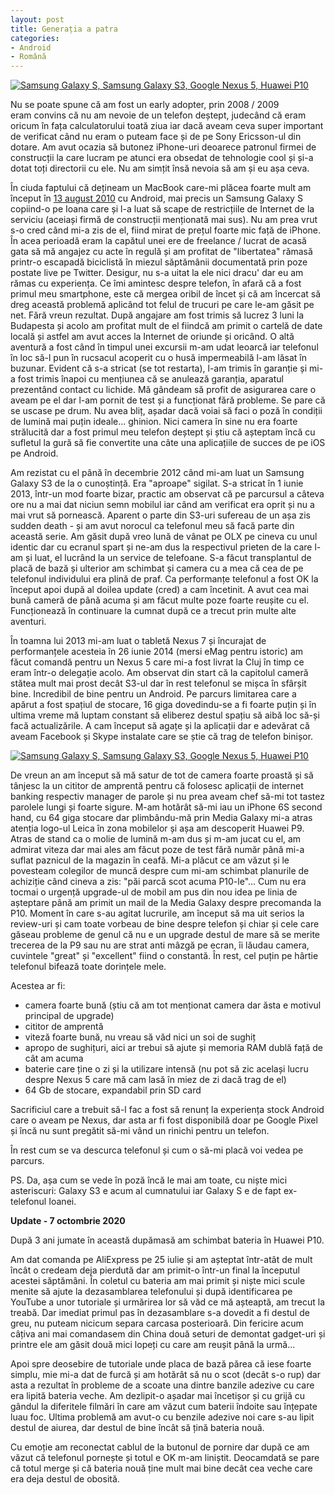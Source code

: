 ```yaml
---
layout: post
title: Generația a patra
categories:
- Android
- Română
---
```

[![Samsung Galaxy S, Samsung Galaxy S3, Google Nexus 5, Huawei P10](https://content.rusiczki.net/2017/04/samsung-galaxy-s-samsung-galaxy-s3-nexus-5-huawei-p10-980x350.jpg)](https://content.rusiczki.net/2017/04/samsung-galaxy-s-samsung-galaxy-s3-nexus-5-huawei-p10.jpg)

Nu se poate spune că am fost un early adopter, prin 2008 / 2009 eram convins că nu am nevoie de un telefon deștept, judecând că eram oricum în fața calculatorului toată ziua iar dacă aveam ceva super important de verificat când nu eram o puteam face și de pe Sony Ericsson-ul din dotare. Am avut ocazia să butonez iPhone-uri deoarece patronul firmei de construcții la care lucram pe atunci era obsedat de tehnologie cool și și-a dotat toți directorii cu ele. Nu am simțit însă nevoia să am și eu așa ceva.

În ciuda faptului că dețineam un MacBook care-mi plăcea foarte mult am început în [13 august 2010](https://www.rusiczki.net/2010/08/19/rusiczki-net-now-100-more-mobile-friendly/) cu Android, mai precis un Samsung Galaxy S copiind-o pe Ioana care și l-a luat să scape de restricțiile de Internet de la serviciu (aceiași firmă de construcții menționată mai sus). Nu am prea vrut s-o cred când mi-a zis de el, fiind mirat de prețul foarte mic față de iPhone. În acea perioadă eram la capătul unei ere de freelance / lucrat de acasă gata să mă angajez cu acte în regulă și am profitat de "libertatea" rămasă printr-o escapadă biciclistă în miezul săptămânii documentată prin poze postate live pe Twitter. Desigur, nu s-a uitat la ele nici dracu' dar eu am rămas cu experiența. Ce îmi amintesc despre telefon, în afară că a fost primul meu smartphone, este că mergea oribil de încet și că am încercat să dreg această problemă aplicând tot felul de trucuri pe care le-am găsit pe net. Fără vreun rezultat. După angajare am fost trimis să lucrez 3 luni la Budapesta și acolo am profitat mult de el fiindcă am primit o cartelă de date locală și astfel am avut acces la Internet de oriunde și oricând. O altă aventură a fost când în timpul unei excursii m-am udat leoarcă iar telefonul în loc să-l pun în rucsacul acoperit cu o husă impermeabilă l-am lăsat în buzunar. Evident că s-a stricat (se tot restarta), l-am trimis în garanție și mi-a fost trimis înapoi cu mențiunea că se anulează garanția, aparatul prezentând contact cu lichide. Mă gândeam să profit de asigurarea care o aveam pe el dar l-am pornit de test și a funcționat fără probleme. Se pare că se uscase pe drum. Nu avea bliț, așadar dacă voiai să faci o poză în condiții de lumină mai puțin ideale... ghinion. Nici camera în sine nu era foarte strălucită dar a fost primul meu telefon deștept și știu că așteptam încă cu sufletul la gură să fie convertite una câte una aplicațiile de succes de pe iOS pe Android.

Am rezistat cu el până în decembrie 2012 când mi-am luat un Samsung Galaxy S3 de la o cunoștință. Era "aproape" sigilat. S-a stricat în 1 iunie 2013, într-un mod foarte bizar, practic am observat că pe parcursul a câteva ore nu a mai dat niciun semn mobilul iar când am verificat era oprit și nu a mai vrut să pornească. Aparent o parte din S3-uri sufereau de un așa zis sudden death - și am avut norocul ca telefonul meu să facă parte din această serie. Am găsit după vreo lună de vânat pe OLX pe cineva cu unul identic dar cu ecranul spart și ne-am dus la respectivul prieten de la care l-am și luat, el lucrând la un service de telefoane. S-a făcut transplantul de placă de bază și ulterior am schimbat și camera cu a mea că cea de pe telefonul individului era plină de praf. Ca performanțe telefonul a fost OK la început apoi după al doilea update (cred) a cam încetinit. A avut cea mai bună cameră de până acuma și am făcut multe poze foarte reușite cu el. Funcționează în continuare la cumnat după ce a trecut prin multe alte aventuri.

În toamna lui 2013 mi-am luat o tabletă Nexus 7 și încurajat de performanțele acesteia în 26 iunie 2014 (mersi eMag pentru istoric) am făcut comandă pentru un Nexus 5 care mi-a fost livrat la Cluj în timp ce eram într-o delegație acolo. Am observat din start că la capitolul cameră stătea mult mai prost decât S3-ul dar în rest telefonul se mișca în sfârșit bine. Incredibil de bine pentru un Android. Pe parcurs limitarea care a apărut a fost spațiul de stocare, 16 giga dovedindu-se a fi foarte puțin și în ultima vreme mă luptam constant să eliberez destul spațiu să aibă loc să-și facă actualizările. A cam început să agațe și la aplicații dar e adevărat că aveam Facebook și Skype instalate care se știe că trag de telefon binișor.

[![Samsung Galaxy S, Samsung Galaxy S3, Google Nexus 5, Huawei P10](https://content.rusiczki.net/2017/04/samsung-galaxy-s-samsung-galaxy-s3-nexus-5-huawei-p10-back-980x342.jpg)](https://content.rusiczki.net/2017/04/samsung-galaxy-s-samsung-galaxy-s3-nexus-5-huawei-p10-back.jpg)

De vreun an am început să mă satur de tot de camera foarte proastă și să tânjesc la un cititor de amprentă pentru că folosesc aplicații de internet banking respectiv manager de parole și nu prea aveam chef să-mi tot tastez parolele lungi și foarte sigure. M-am hotărât să-mi iau un iPhone 6S second hand, cu 64 giga stocare dar plimbându-mă prin Media Galaxy mi-a atras atenția logo-ul Leica în zona mobilelor și așa am descoperit Huawei P9. Atras de stand ca o molie de lumină m-am dus și m-am jucat cu el, am admirat viteza dar mai ales am făcut poze de test fără număr până mi-a suflat paznicul de la magazin în ceafă. Mi-a plăcut ce am văzut și le povesteam colegilor de muncă despre cum mi-am schimbat planurile de achiziție când cineva a zis: "păi parcă scot acuma P10-le"... Cum nu era tocmai o urgență upgrade-ul de mobil am pus din nou idea pe linia de așteptare până am primit un mail de la Media Galaxy despre precomanda la P10. Moment în care s-au agitat lucrurile, am început să ma uit serios la review-uri și cam toate vorbeau de bine despre telefon și chiar și cele care găseau probleme de genul că nu e un upgrade destul de mare să se merite trecerea de la P9 sau nu are strat anti mâzgă pe ecran, îi lăudau camera, cuvintele "great" și "excellent" fiind o constantă. În rest, cel puțin pe hârtie telefonul bifează toate dorințele mele.

Acestea ar fi:
<ul>
  <li>camera foarte bună (știu că am tot menționat camera dar ăsta e motivul principal de upgrade)</li>
  <li>cititor de amprentă</li>
  <li>viteză foarte bună, nu vreau să văd nici un soi de sughiț</li>
  <li>apropo de sughițuri, aici ar trebui să ajute și memoria RAM dublă față de cât am acuma</li>
  <li>baterie care ține o zi și la utilizare intensă (nu pot să zic același lucru despre Nexus 5 care mă cam lasă în miez de zi dacă trag de el)</li>
  <li>64 Gb de stocare, expandabil prin SD card</li>
</ul>
Sacrificiul care a trebuit să-l fac a fost să renunț la experiența stock Android care o aveam pe Nexus, dar asta ar fi fost disponibilă doar pe Google Pixel și încă nu sunt pregătit să-mi vând un rinichi pentru un telefon.

În rest cum se va descurca telefonul și cum o să-mi placă voi vedea pe parcurs.

PS. Da, așa cum se vede în poză încă le mai am toate, cu niște mici asteriscuri: Galaxy S3 e acum al cumnatului iar Galaxy S e de fapt ex-telefonul Ioanei.

**Update - 7 octombrie 2020**

După 3 ani jumate în această dupămasă am schimbat bateria în Huawei P10.

Am dat comanda pe AliExpress pe 25 iulie și am așteptat într-atât de mult încât o credeam deja pierdută dar am primit-o într-un final la începutul acestei săptămâni. În coletul cu bateria am mai primit și niște mici scule menite să ajute la dezasamblarea telefonului și după identificarea pe YouTube a unor tutoriale și urmărirea lor să văd ce mă așteaptă, am trecut la treabă. Dar imediat primul pas în dezasamblare s-a dovedit a fi destul de greu, nu puteam nicicum separa carcasa posterioară. Din fericire acum câțiva ani mai comandasem din China două seturi de demontat gadget-uri și printre ele am găsit două mici lopeți cu care am reușit până la urmă...

Apoi spre deosebire de tutoriale unde placa de bază părea că iese foarte simplu, mie mi-a dat de furcă și am hotărât să nu o scot (decât s-o rup) dar asta a rezultat în probleme de a scoate una dintre banzile adezive cu care era lipită bateria veche. Am dezlipit-o așadar mai încetișor și cu grijă cu gândul la diferitele filmări în care am văzut cum baterii îndoite sau înțepate luau foc. Ultima problemă am avut-o cu benzile adezive noi care s-au lipit destul de aiurea, dar destul de bine încât să țină bateria nouă.

Cu emoție am reconectat cablul de la butonul de pornire dar după ce am văzut că telefonul pornește și totul e OK m-am liniștit. Deocamdată se pare că totul merge și că bateria nouă ține mult mai bine decât cea veche care era deja destul de obosită.
